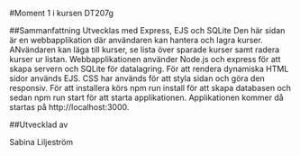 #Moment 1 i kursen DT207g

##Sammanfattning
Utvecklas med Express, EJS och SQLite
Den här sidan är en webbapplikation där användaren kan hantera och lagra kurser. ANvändaren kan läga till kurser, se lista över sparade kurser samt radera kurser ur listan. Webbapplikationen använder Node.js och express för att skapa servern och SQLite för datalagring. För att rendera dynamiska HTML sidor används EJS. CSS har används för att styla sidan och göra den responsiv. För att installera körs npm run install för att skapa databasen och sedan npm run start för att starta applikationen. Applikationen kommer då startas på http://localhost:3000. 

##Utvecklad av


Sabina Liljeström
